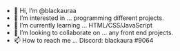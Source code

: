 - 👋 Hi, I’m @blackauraa
- 👀 I’m interested in ... programming different projects.
- 🌱 I’m currently learning ... HTML/CSS/JavaScript
- 💞️ I’m looking to collaborate on ... any front end projects.
- 📫 How to reach me ... Discord: blackaura #9064

<!---
blackauraa/blackauraa is a ✨ special ✨ repository because its `README.md` (this file) appears on your GitHub profile.
You can click the Preview link to take a look at your changes.
--->
